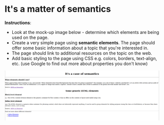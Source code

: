 # It's a matter of semantics

**Instructions**: 
* Look at the mock-up image below - determine which elements are being used on the page. 
* Create a very simple page using **semantic elements**. The page should offer some basic information about a topic that you're interested in. 
* The page should link to additional resources on the topic on the web.
* Add basic styling to the page using CSS e.g. colors, borders, text-align, etc. (use Google to find out more about properties you don't know)

![mockup-image](/image/reference-image.png)
